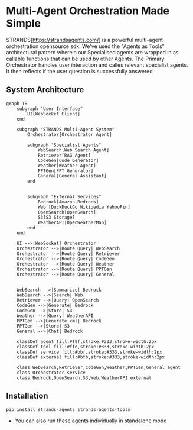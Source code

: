 # Multi-Agent Orchestration Made Simple

STRANDS[https://strandsagents.com/] is a powerful multi-agent orchestration opensource sdk. We've used the "Agents as Tools" architectural pattern wherein our Specialised agents are wrapped in as callable functions that can be used by other Agents. The Primary Orchestrator handles user interaction and calles relevant specialist agents. It then reflects if the user question is successfully answered 


## System Architecture

```mermaid
graph TB
    subgraph "User Interface"
        UI[WebSocket Client]
    end

    subgraph "STRANDS Multi-Agent System"
        Orchestrator[Orchestrator Agent]
        
        subgraph "Specialist Agents"
            WebSearch[Web Search Agent]
            Retriever[RAG Agent]
            CodeGen[Code Generator]
            Weather[Weather Agent]
            PPTGen[PPT Generator]
            General[General Assistant]
        end


        subgraph "External Services"
            Bedrock[Amazon Bedrock]
            Web [DuckDuckGo Wikipedia YahooFin]
            OpenSearch[OpenSearch]
            S3[S3 Storage]
            WeatherAPI[OpenWeatherMap]
        end
    end

    UI -->|WebSocket| Orchestrator
    Orchestrator -->|Route Query| WebSearch
    Orchestrator -->|Route Query| Retriever
    Orchestrator -->|Route Query| CodeGen
    Orchestrator -->|Route Query| Weather
    Orchestrator -->|Route Query| PPTGen
    Orchestrator -->|Route Query| General

    
    WebSearch -->|Summarize| Bedrock
    WebSearch -->|Search| Web
    Retriever -->|Query| OpenSearch
    CodeGen -->|Generate| Bedrock
    CodeGen -->|Store| S3
    Weather -->|Query| WeatherAPI
    PPTGen -->|Generate xml| Bedrock
    PPTGen -->|Store| S3
    General -->|Chat| Bedrock

    classDef agent fill:#f9f,stroke:#333,stroke-width:2px
    classDef tool fill:#ffd,stroke:#333,stroke-width:2px
    classDef service fill:#bbf,stroke:#333,stroke-width:2px
    classDef external fill:#bfb,stroke:#333,stroke-width:2px
    
    class WebSearch,Retriever,CodeGen,Weather,PPTGen,General agent
    class Orchestrator service
    class Bedrock,OpenSearch,S3,Web,WeatherAPI external
```

## Installation

```bash
pip install strands-agents strands-agents-tools
```

* You can also run these agents individually in standalone mode
